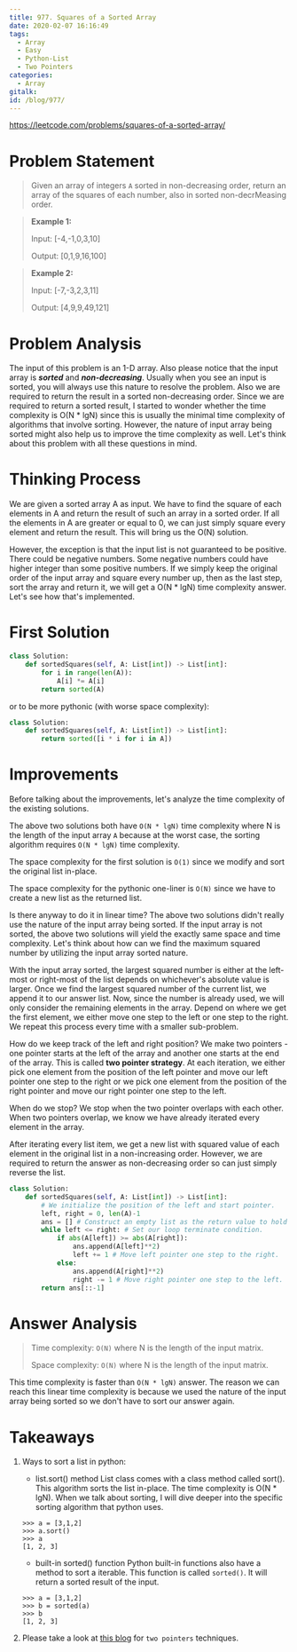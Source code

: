 ```yaml
---
title: 977. Squares of a Sorted Array
date: 2020-02-07 16:16:49
tags:
  - Array
  - Easy
  - Python-List
  - Two Pointers
categories:
  - Array
gitalk:
id: /blog/977/
---
```

https://leetcode.com/problems/squares-of-a-sorted-array/

# Problem Statement
>Given an array of integers ```A``` sorted in non-decreasing order, return an array of the squares of each number, also in sorted non-decrMeasing order.

> **Example 1:**
>
> Input: [-4,-1,0,3,10]
>
> Output: [0,1,9,16,100]

>**Example 2:**
>
> Input: [-7,-3,2,3,11]
>
> Output: [4,9,9,49,121]

# Problem Analysis
The input of this problem is an 1-D array. Also please notice that the input array is ***sorted*** and ***non-decreasing***. Usually when you see an input is sorted, you will always use this nature to resolve the problem. Also we are required to return the result in a sorted non-decreasing order. Since we are required to return a sorted result, I started to wonder whether the time complexity is O(N * lgN) since this is usually the minimal time complexity of algorithms that involve sorting. However, the nature of input array being sorted might also help us to improve the time complexity as well. Let's think about this problem with all these questions in mind.

# Thinking Process
We are given a sorted array A as input. We have to find the square of each elements in A and return the result of such an array in a sorted order. If all the elements in A are greater or equal to 0, we can just simply square every element and return the result. This will bring us the O(N) solution.

However, the exception is that the input list is not guaranteed to be positive. There could be negative numbers. Some negative numbers could have higher integer than some positive numbers. If we simply keep the original order of the input array and square every number up, then as the last step, sort the array and return it, we will get a O(N * lgN) time complexity answer. Let's see how that's implemented.

# First Solution
```python
class Solution:
    def sortedSquares(self, A: List[int]) -> List[int]:
        for i in range(len(A)):
            A[i] *= A[i]
        return sorted(A)
```
or to be more pythonic (with worse space complexity):
```python
class Solution:
    def sortedSquares(self, A: List[int]) -> List[int]:
        return sorted([i * i for i in A])
```
<!-- more -->
# Improvements
Before talking about the improvements, let's analyze the time complexity of the existing solutions.

The above two solutions both have ```O(N * lgN)``` time complexity where N is the length of the input array ```A``` because at the worst case, the sorting algorithm requires ```O(N * lgN)``` time complexity.

The space complexity for the first solution is ```O(1)``` since we modify and sort the original list in-place.

The space complexity for the pythonic one-liner is ```O(N)``` since we have to create a new list as the returned list.

Is there anyway to do it in linear time? The above two solutions didn't really use the nature of the input array being sorted. If the input array is not sorted, the above two solutions will yield the exactly same space and time complexity. Let's think about how can we find the maximum squared number by utilizing the input array sorted nature.

With the input array sorted, the largest squared number is either at the left-most or right-most of the list depends on whichever's absolute value is larger. Once we find the largest squared number of the current list, we append it to our answer list. Now, since the number is already used, we will only consider the remaining elements in the array. Depend on where we get the first element, we either move one step to the left or one step to the right. We repeat this process every time with a smaller sub-problem.

How do we keep track of the left and right position? We make two pointers - one pointer starts at the left of the array and another one starts at the end of the array. This is called **two pointer strategy**. At each iteration, we either pick one element from the position of the left pointer and move our left pointer one step to the right or we pick one element from the position of the right pointer and move our right pointer one step to the left.

When do we stop? We stop when the two pointer overlaps with each other. When two pointers overlap, we know we have already iterated every element in the array.

After iterating every list item, we get a new list with squared value of each element in the original list in a non-increasing order. However, we are required to return the answer as non-decreasing order so can just simply reverse the list.

```python
class Solution:
    def sortedSquares(self, A: List[int]) -> List[int]:
        # We initialize the position of the left and start pointer.
        left, right = 0, len(A)-1
        ans = [] # Construct an empty list as the return value to hold our answer.
        while left <= right: # Set our loop terminate condition.
            if abs(A[left]) >= abs(A[right]):
                ans.append(A[left]**2)
                left += 1 # Move left pointer one step to the right.
            else:
                ans.append(A[right]**2)
                right -= 1 # Move right pointer one step to the left.
        return ans[::-1]
```

# Answer Analysis
> Time complexity: ```O(N)``` where N is the length of the input matrix.
>
> Space complexity: ```O(N)``` where N is the length of the input matrix.

This time complexity is faster than ```O(N * lgN)``` answer. The reason we can reach this linear time complexity is because we used the nature of the input array being sorted so we don't have to sort our answer again.

# Takeaways
1. Ways to sort a list in python:
    * list.sort() method
    List class comes with a class method called sort(). This algorithm sorts the list in-place. The time complexity is O(N * lgN). When we talk about sorting, I will dive deeper into the specific sorting algorithm that python uses.

    ```
    >>> a = [3,1,2]
    >>> a.sort()
    >>> a
    [1, 2, 3]
    ```

    * built-in sorted() function
    Python built-in functions also have a method to sort a iterable. This function is called ```sorted()```. It will return a sorted result of the input.
    ```
    >>> a = [3,1,2]
    >>> b = sorted(a)
    >>> b
    [1, 2, 3]
    ```

  2. Please take a look at [this blog](https://latteotw.github.io/2020/02/11/Two-pointers/) for ```two pointers``` techniques.
